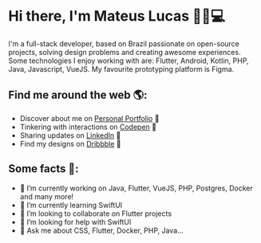 # Hi there, I'm Mateus Lucas 👋🚀💻
<!-- 
<img src="https://raw.githubusercontent.com/MateuxLucax/MateuxLucax/master/cover.png" alt="banner that says Mateus Lucas - UI/UX designer and front-end developer"> -->
I'm a full-stack developer, based on Brazil passionate on open-source projects, solving design problems and creating awesome experiences. Some technologies I enjoy working with are: Flutter, Android, Kotlin, PHP, Java, Javascript, VueJS. My favourite prototyping platform is Figma.

## Find me around the web 🌎:
- Discover about me on <a href="https://mateux.dev">Personal Portfolio</a> 🚀
- Tinkering with interactions on <a href="https://codepen.io/MateuxLucax">Codepen</a> 🏓
- Sharing updates on <a href="https://www.linkedin.com/in/mateusbrandt/">LinkedIn</a> 💼
- Find my designs on <a href="https://dribbble.com/MateuxLucax">Dribbble</a> 🎨

## Some facts 🤖:
- 🔭 I’m currently working on Java, Flutter, VueJS, PHP, Postgres, Docker and many more!
- 🌱 I’m currently learning SwiftUI
- 👯 I’m looking to collaborate on Flutter projects
- 🤔 I’m looking for help with SwiftUI
- 💬 Ask me about CSS, Flutter, Docker, PHP, Java...
